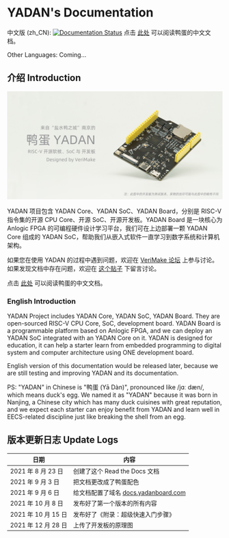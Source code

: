 # YADAN's Documentation  
  
中文版 (zh_CN): [![Documentation Status](https://readthedocs.org/projects/yadan/badge/?version=latest)](http://docs.yadanboard.com/zh_CN/latest/?badge=latest) 点击 [此处](http://docs.yadanboard.com/) 可以阅读鸭蛋的中文文档。  
  
Other Languages: Coming...  
  
## 介绍 Introduction  
  
[![](docs/source/imgs/img_00_01.jpg)](http://docs.yadanboard.com/)  
  
YADAN 项目包含 YADAN Core、YADAN SoC、YADAN Board，分别是 RISC-V 指令集的开源 CPU Core、开源 SoC、开源开发板。YADAN Board 是一块核心为 Anlogic FPGA 的可编程硬件设计学习平台，我们可在上边部署一颗 YADAN Core 组成的 YADAN SoC，帮助我们从嵌入式软件一直学习到数字系统和计算机架构。  
  
如果您在使用 YADAN 的过程中遇到问题，欢迎在 [VeriMake 论坛](https://www.verimake.com/) 上参与讨论。如果发现文档中存在问题，欢迎在 [这个贴子](https://verimake.com/topics/269/) 下留言讨论。  
  
点击 [此处](http://docs.yadanboard.com/) 可以阅读鸭蛋的中文文档。  
  
### English Introduction  
YADAN Project includes YADAN Core, YADAN SoC, YADAN Board. They are open-sourced RISC-V CPU Core, SoC, development board. YADAN Board is a programmable platform based on Anlogic FPGA, and we can deploy an YADAN SoC integrated with an YADAN Core on it. YADAN is designed for education, it can help a starter learn from embedded programming to digital system and computer architecture using ONE development board.  
  
English version of this documentation would be released later, because we are still testing and improving YADAN and its documentation.  
  
PS: "YADAN" in Chinese is "鸭蛋 (Yā Dàn)", pronounced like /jɑː dæn/, which means duck's egg. We named it as "YADAN" because it was born in Nanjing, a Chinese city which has many duck cuisines with great reputation, and we expect each starter can enjoy benefit from YADAN and learn well in EECS-related discipline just like breaking the shell from an egg.  
  
## 版本更新日志 Update Logs  
  
| 日期                | 内容                                                               |
| ------------------- | ------------------------------------------------------------------ |
| 2021 年 8 月 23 日  | 创建了这个 Read the Docs 文档                                      |
| 2021 年 9 月 3 日   | 把文档更改成了鸭蛋配色                                             |
| 2021 年 9 月 6 日   | 给文档配置了域名 [docs.yadanboard.com](http://docs.yadanboard.com) |
| 2021 年 10 月 8 日  | 发布好了第一个版本的所有内容                                       |
| 2021 年 10 月 15 日 | 发布好了《附录：超级快速入门步骤》                                 |
| 2021 年 12 月 28 日 | 上传了开发板的原理图                                               |
